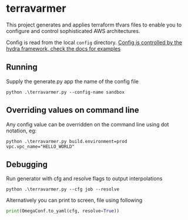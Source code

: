 # terravarmer
This project generates and applies terraform tfvars files to enable you to configure and control sophisticated AWS architectures.

Config is read from the local ```config``` directory.  [Config is controlled by the hydra framework, check the docs for examples](https://hydra.cc/docs/intro/)


## Running
Supply the generate.py app the name of the config file
```commandline
python .\terravarmer.py --config-name sandbox
```

## Overriding values on command line
Any config value can be overridden on the command line using dot notation, eg:
```commandline
python .\terravarmer.py build.environment=prod vpc.vpc_name="HELLO_WORLD"
```

## Debugging
Run generator with cfg and resolve flags to output interpolations
```commandline
python .\terravarmer.py --cfg job --resolve
```
Alternatively you can print to screen, file using following
```python
print(OmegaConf.to_yaml(cfg, resolve=True))
```
